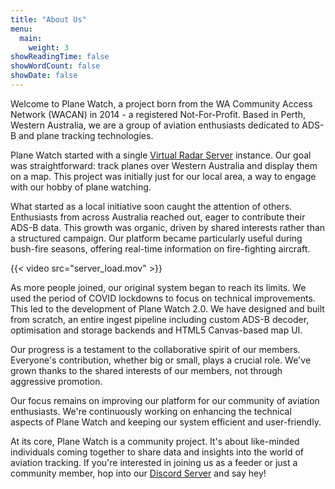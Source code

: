 ```yaml
---
title: "About Us"
menu:
  main:
    weight: 3
showReadingTime: false
showWordCount: false
showDate: false
---
```

Welcome to Plane Watch, a project born from the WA Community Access Network (WACAN) in 2014 - a registered Not-For-Profit. Based in Perth, Western Australia, we are a group of aviation enthusiasts dedicated to ADS-B and plane tracking technologies.

Plane Watch started with a single [Virtual Radar Server](https://github.com/vradarserver/vrs) instance. Our goal was straightforward: track planes over Western Australia and display them on a map. This project was initially just for our local area, a way to engage with our hobby of plane watching.

What started as a local initiative soon caught the attention of others. Enthusiasts from across Australia reached out, eager to contribute their ADS-B data. This growth was organic, driven by shared interests rather than a structured campaign. Our platform became particularly useful during bush-fire seasons, offering real-time information on fire-fighting aircraft.

{{< video src="server_load.mov" >}}

As more people joined, our original system began to reach its limits. We used the period of COVID lockdowns to focus on technical improvements. This led to the development of Plane Watch 2.0. We have designed and built from scratch, an entire ingest pipeline including custom ADS-B decoder, optimisation and storage backends and HTML5 Canvas-based map UI.

Our progress is a testament to the collaborative spirit of our members. Everyone's contribution, whether big or small, plays a crucial role. We've grown thanks to the shared interests of our members, not through aggressive promotion.

Our focus remains on improving our platform for our community of aviation enthusiasts. We're continuously working on enhancing the technical aspects of Plane Watch and keeping our system efficient and user-friendly.

At its core, Plane Watch is a community project. It's about like-minded individuals coming together to share data and insights into the world of aviation tracking. If you're interested in joining us as a feeder or just a community member, hop into our [Discord Server](https://discord.gg/UCM3kn5yDc) and say hey!
